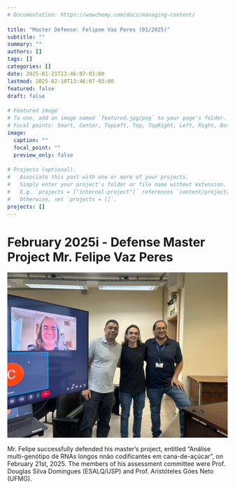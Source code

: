 ```yaml
---
# Documentation: https://wowchemy.com/docs/managing-content/

title: "Master Defense: Felipoe Vaz Peres (01/2025)"
subtitle: ""
summary: ""
authors: []
tags: []
categories: []
date: 2025-01-21T13:46:07-03:00
lastmod: 2025-02-10T13:46:07-03:00
featured: false
draft: false

# Featured image
# To use, add an image named `featured.jpg/png` to your page's folder.
# Focal points: Smart, Center, TopLeft, Top, TopRight, Left, Right, BottomLeft, Bottom, BottomRight.
image:
  caption: ""
  focal_point: ""
  preview_only: false

# Projects (optional).
#   Associate this post with one or more of your projects.
#   Simply enter your project's folder or file name without extension.
#   E.g. `projects = ["internal-project"]` references `content/project/deep-learning/index.md`.
#   Otherwise, set `projects = []`.
projects: []
---
```

# February 2025i - Defense Master Project Mr. Felipe Vaz Peres

![Defesa Felipe - 21-01-2025](BCES_2025_01_DefesaMestrado_FVP.jpeg "Defesa Felipe - 21-01-2025")


Mr. Felipe successfully defended his master’s project, entitled “Análise multi-genótipo de RNAs longos nnão codificantes em cana-de-açúcar”, on February 21st, 2025. The members of his assessment committee were Prof. Douglas Silva Domingues (ESALQ/USP) and Prof. Aristóteles Góes Neto (UFMG).
